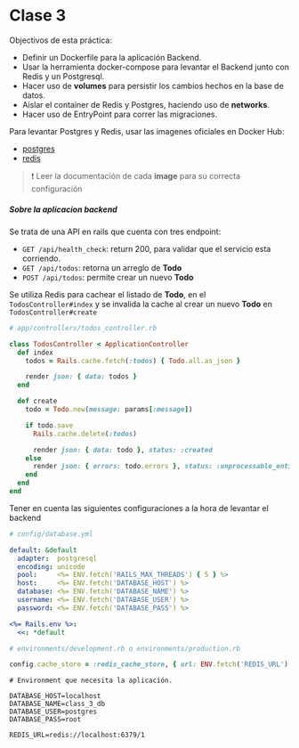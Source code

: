 Clase 3
=======

Objectivos de esta práctica:
- Definir un Dockerfile para la aplicación Backend.
- Usar la herramienta docker-compose para levantar el Backend junto con Redis y un Postgresql.
- Hacer uso de **volumes** para persistir los cambios hechos en la base de datos.
- Aislar el container de Redis y Postgres, haciendo uso de **networks**.
- Hacer uso de EntryPoint para correr las migraciones.

Para levantar Postgres y Redis, usar las imagenes oficiales en Docker Hub:
- [postgres](https://hub.docker.com/_/postgres)
- [redis](https://hub.docker.com/_/redis)
> :exclamation: Leer la documentación de cada **image** para su correcta configuración

##### Sobre la aplicacion backend

Se trata de una API en rails que cuenta con tres endpoint:
- `GET /api/health_check`: return 200, para validar que el servicio esta corriendo.
- `GET /api/todos`: retorna un arreglo de **Todo**
- `POST /api/todos`: permite crear un nuevo **Todo**

Se utiliza Redis para cachear el listado de **Todo**, en el `TodosController#index` y se invalida
la cache al crear un nuevo **Todo** en `TodosController#create`

```ruby
# app/controllers/todos_controller.rb

class TodosController < ApplicationController
  def index
    todos = Rails.cache.fetch(:todos) { Todo.all.as_json }

    render json: { data: todos }
  end

  def create
    todo = Todo.new(message: params[:message])

    if todo.save
      Rails.cache.delete(:todos)

      render json: { data: todo }, status: :created
    else
      render json: { errors: todo.errors }, status: :unprocessable_entity
    end
  end
end

```

Tener en cuenta las siguientes configuraciones a la hora de levantar el backend
```yml
# config/database.yml

default: &default
  adapter:  postgresql
  encoding: unicode
  pool:     <%= ENV.fetch('RAILS_MAX_THREADS') { 5 } %>
  host:     <%= ENV.fetch('DATABASE_HOST') %>
  database: <%= ENV.fetch('DATABASE_NAME') %>
  username: <%= ENV.fetch('DATABASE_USER') %>
  password: <%= ENV.fetch('DATABASE_PASS') %>

<%= Rails.env %>:
  <<: *default
```

```ruby
# environments/development.rb o environments/production.rb

config.cache_store = :redis_cache_store, { url: ENV.fetch('REDIS_URL') }
```

```env
# Environment que necesita la aplicación.

DATABASE_HOST=localhost
DATABASE_NAME=class_3_db
DATABASE_USER=postgres
DATABASE_PASS=root

REDIS_URL=redis://localhost:6379/1
```
